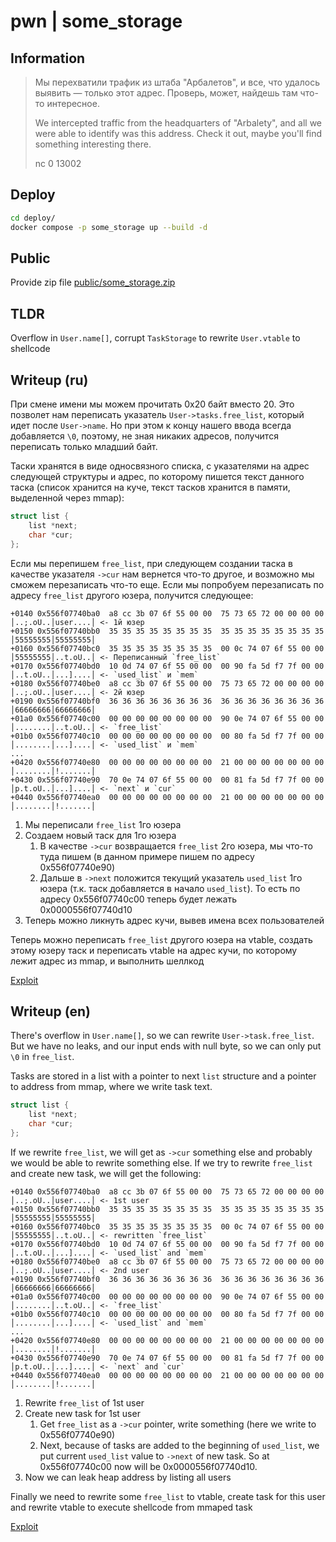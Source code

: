 # pwn | some_storage

## Information

> Мы перехватили трафик из штаба "Арбалетов", и все, что удалось выявить — только этот адрес. Проверь, может, найдешь там что-то интересное.
>
> We intercepted traffic from the headquarters of "Arbalety", and all we were able to identify was this address. Check it out, maybe you'll find something interesting there.
> 
> nc 0 13002

## Deploy

```sh
cd deploy/
docker compose -p some_storage up --build -d
```

## Public

Provide zip file [public/some_storage.zip](./public/some_storage.zip)

## TLDR

Overflow in `User.name[]`, corrupt `TaskStorage` to rewrite `User.vtable` to shellcode

## Writeup (ru)

При смене имени мы можем прочитать 0x20 байт вместо 20. Это позволет нам переписать указатель `User->tasks.free_list`, который идет после `User->name`. Но при этом к концу нашего ввода всегда добавляется `\0`, поэтому, не зная никаких адресов, получится переписать только младший байт.

Таски хранятся в виде односвязного списка, с указателями на адрес следующей структуры и адрес, по которому пишется текст данного таска (список хранится на куче, текст тасков хранится в памяти, выделенной через mmap):
```cpp
struct list {
    list *next;
    char *cur;
};
```

Если мы перепишем `free_list`, при следующем создании таска в качестве указателя `->cur` нам вернется что-то другое, и возможно мы сможем перезаписать что-то еще.
Если мы попробуем перезаписать по адресу `free_list` другого юзера, получится следующее:
```
+0140 0x556f07740ba0  a8 cc 3b 07 6f 55 00 00  75 73 65 72 00 00 00 00  │..;.oU..│user....│ <- 1й юзер
+0150 0x556f07740bb0  35 35 35 35 35 35 35 35  35 35 35 35 35 35 35 35  │55555555│55555555│
+0160 0x556f07740bc0  35 35 35 35 35 35 35 35  00 0c 74 07 6f 55 00 00  │55555555│..t.oU..│ <- Переписанный `free_list`
+0170 0x556f07740bd0  10 0d 74 07 6f 55 00 00  00 90 fa 5d f7 7f 00 00  │..t.oU..│...]....│ <- `used_list` и `mem`
+0180 0x556f07740be0  a8 cc 3b 07 6f 55 00 00  75 73 65 72 00 00 00 00  │..;.oU..│user....│ <- 2й юзер
+0190 0x556f07740bf0  36 36 36 36 36 36 36 36  36 36 36 36 36 36 36 36  │66666666│66666666│
+01a0 0x556f07740c00  00 00 00 00 00 00 00 00  90 0e 74 07 6f 55 00 00  │........│..t.oU..│ <- `free_list`
+01b0 0x556f07740c10  00 00 00 00 00 00 00 00  00 80 fa 5d f7 7f 00 00  │........│...]....│ <- `used_list` и `mem`
...
+0420 0x556f07740e80  00 00 00 00 00 00 00 00  21 00 00 00 00 00 00 00  │........│!.......│
+0430 0x556f07740e90  70 0e 74 07 6f 55 00 00  00 81 fa 5d f7 7f 00 00  │p.t.oU..│...]....│ <- `next` и `cur`
+0440 0x556f07740ea0  00 00 00 00 00 00 00 00  21 00 00 00 00 00 00 00  │........│!.......│
```
1. Мы переписали `free_list` 1го юзера
2. Создаем новый таск для 1го юзера
   1. В качестве `->cur` возвращается `free_list` 2го юзера, мы что-то туда пишем (в данном примере пишем по адресу 0x556f07740e90)
   2. Дальше в `->next` положится текущий указатель `used_list` 1го юзера (т.к. таск добавляется в начало `used_list`). То есть по адресу 0x556f07740c00 теперь будет лежать 0x0000556f07740d10
3. Теперь можно ликнуть адрес кучи, вывев имена всех пользователей

Теперь можно переписать `free_list` другого юзера на vtable, создать этому юзеру таск и переписать vtable на адрес кучи, по которому лежит адрес из mmap, и выполнить шеллкод

[Exploit](./solve/sploit.py)

## Writeup (en)

There's overflow in `User.name[]`, so we can rewrite `User->task.free_list`. But we have no leaks, and our input ends with null byte, so we can only put `\0` in `free_list`.

Tasks are stored in a list with a pointer to next `list` structure and a pointer to address from mmap, where we write task text.
```cpp
struct list {
    list *next;
    char *cur;
};
```

If we rewrite `free_list`, we will get as `->cur` something else and probably we would be able to rewrite something else.
If we try to rewrite `free_list` and create new task, we will get the following:
```
+0140 0x556f07740ba0  a8 cc 3b 07 6f 55 00 00  75 73 65 72 00 00 00 00  │..;.oU..│user....│ <- 1st user
+0150 0x556f07740bb0  35 35 35 35 35 35 35 35  35 35 35 35 35 35 35 35  │55555555│55555555│
+0160 0x556f07740bc0  35 35 35 35 35 35 35 35  00 0c 74 07 6f 55 00 00  │55555555│..t.oU..│ <- rewritten `free_list`
+0170 0x556f07740bd0  10 0d 74 07 6f 55 00 00  00 90 fa 5d f7 7f 00 00  │..t.oU..│...]....│ <- `used_list` and `mem`
+0180 0x556f07740be0  a8 cc 3b 07 6f 55 00 00  75 73 65 72 00 00 00 00  │..;.oU..│user....│ <- 2nd user
+0190 0x556f07740bf0  36 36 36 36 36 36 36 36  36 36 36 36 36 36 36 36  │66666666│66666666│
+01a0 0x556f07740c00  00 00 00 00 00 00 00 00  90 0e 74 07 6f 55 00 00  │........│..t.oU..│ <- `free_list`
+01b0 0x556f07740c10  00 00 00 00 00 00 00 00  00 80 fa 5d f7 7f 00 00  │........│...]....│ <- `used_list` and `mem`
...
+0420 0x556f07740e80  00 00 00 00 00 00 00 00  21 00 00 00 00 00 00 00  │........│!.......│
+0430 0x556f07740e90  70 0e 74 07 6f 55 00 00  00 81 fa 5d f7 7f 00 00  │p.t.oU..│...]....│ <- `next` and `cur`
+0440 0x556f07740ea0  00 00 00 00 00 00 00 00  21 00 00 00 00 00 00 00  │........│!.......│
```
1. Rewrite `free_list` of 1st user
2. Create new task for 1st user
   1. Get `free_list` as a `->cur` pointer, write something (here we write to 0x556f07740e90)
   2. Next, because of tasks are added to the beginning of `used_list`, we put current `used_list` value to `->next` of new task. So at 0x556f07740c00 now will be 0x0000556f07740d10.
3. Now we can leak heap address by listing all users

Finally we need to rewrite some `free_list` to vtable, create task for this user and rewrite vtable to execute shellcode from mmaped task

[Exploit](./solve/sploit.py)